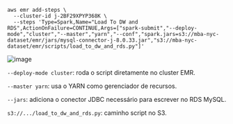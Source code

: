 ```
aws emr add-steps \
  --cluster-id j-2BF29XPYP368K \
  --steps 'Type=Spark,Name="Load To DW and RDS",ActionOnFailure=CONTINUE,Args=["spark-submit","--deploy-mode","cluster","--master","yarn","--conf","spark.jars=s3://mba-nyc-dataset/emr/jars/mysql-connector-j-8.0.33.jar","s3://mba-nyc-dataset/emr/scripts/load_to_dw_and_rds.py"]'

```

![image](https://github.com/user-attachments/assets/a03a2d3b-bf9b-4443-bce2-60bb2f15b8a0)

`--deploy-mode cluster`: roda o script diretamente no cluster EMR.

`--master yarn`: usa o YARN como gerenciador de recursos.

`--jars`: adiciona o conector JDBC necessário para escrever no RDS MySQL.

`s3://.../load_to_dw_and_rds.py`: caminho script no S3.
